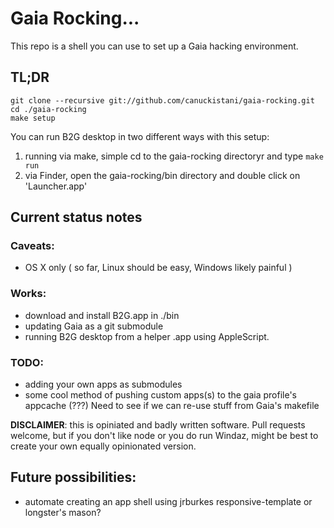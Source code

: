 # Gaia Rocking...

This repo is a shell you can use to set up a Gaia hacking environment.

## TL;DR

    git clone --recursive git://github.com/canuckistani/gaia-rocking.git
    cd ./gaia-rocking
    make setup

You can run B2G desktop in two different ways with this setup:

  1. running via make, simple cd to the gaia-rocking directoryr and type `make run`
  2. via Finder, open the gaia-rocking/bin directory and double click on 'Launcher.app'

## Current status notes

### Caveats: 
  * OS X only ( so far, Linux should be easy, Windows likely painful )

### Works: 

  * download and install B2G.app in ./bin
  * updating Gaia as a git submodule
  * running B2G desktop from a helper .app using AppleScript.

### TODO:

  * adding your own apps as submodules
  * some cool method of pushing custom apps(s) to the gaia profile's appcache (???) Need to see if we can re-use stuff from Gaia's makefile

**DISCLAIMER**: this is opiniated and badly written software. Pull requests welcome, but if you don't like node or you do run Windaz, might be best to create your own equally opinionated version.

## Future possibilities:

  * automate creating an app shell using jrburkes responsive-template or longster's mason?